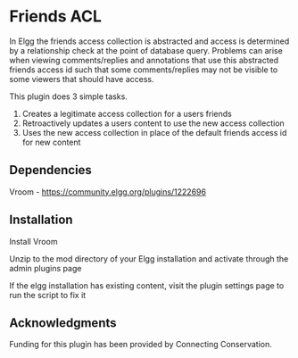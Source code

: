 # Friends ACL

In Elgg the friends access collection is abstracted and access is determined by 
a relationship check at the point of database query.  Problems can arise when viewing
comments/replies and annotations that use this abstracted friends access id such that some
comments/replies may not be visible to some viewers that should have access.

This plugin does 3 simple tasks.

1. Creates a legitimate access collection for a users friends
2. Retroactively updates a users content to use the new access collection
3. Uses the new access collection in place of the default friends access id for new content


## Dependencies

Vroom - https://community.elgg.org/plugins/1222696


## Installation

Install Vroom

Unzip to the mod directory of your Elgg installation and activate through the admin plugins page

If the elgg installation has existing content, visit the plugin settings page to run the script to fix it


## Acknowledgments

Funding for this plugin has been provided by Connecting Conservation.